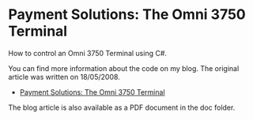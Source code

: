Payment Solutions: The Omni 3750 Terminal
=========================================

How to control an Omni 3750 Terminal using C#.

You can find more information about the code on my blog. The original article was written on 18/05/2008.

* [Payment Solutions: The Omni 3750 Terminal](http://cgeers.com/2008/05/18/payment-solutions-the-omni-3750-terminal/)

The blog article is also available as a PDF document in the doc folder.
